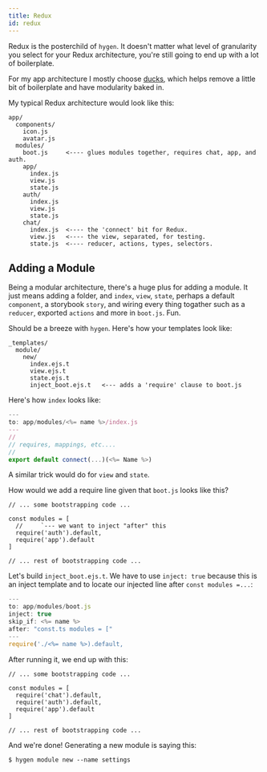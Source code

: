 ```yaml
---
title: Redux
id: redux
---
```


Redux is the posterchild of `hygen`. It doesn't matter what level of granularity you select for your Redux architecture, you're still going to end up with a lot of boilerplate.

For my app architecture I mostly choose [ducks](https://github.com/erikras/ducks-modular-redux), which helps remove a little bit of boilerplate and have modularity baked in.

My typical Redux architecture would look like this:

```bash{6,15-18}
app/
  components/
    icon.js
    avatar.js
  modules/
    boot.js     <---- glues modules together, requires chat, app, and auth.
    app/
      index.js
      view.js
      state.js
    auth/
      index.js
      view.js
      state.js
    chat/
      index.js  <---- the 'connect' bit for Redux.
      view.js   <---- the view, separated, for testing.
      state.js  <---- reducer, actions, types, selectors.
```

## Adding a Module

Being a modular architecture, there's a huge plus for adding a module. It just means adding a folder, and `index`, `view`, `state`, perhaps a default `component`, a storybook `story`, and wiring every thing togather such as a `reducer`, exported `actions` and more in `boot.js`. Fun.

Should be a breeze with `hygen`. Here's how your templates look like:

```bash{7}
_templates/
  module/
    new/
      index.ejs.t
      view.ejs.t
      state.ejs.t
      inject_boot.ejs.t   <--- adds a 'require' clause to boot.js
```

Here's how `index` looks like:

```javascript
---
to: app/modules/<%= name %>/index.js
---
//
// requires, mappings, etc....
//
export default connect(...)(<%= Name %>)
```

A similar trick would do for `view` and `state`.

How would we add a require line given that `boot.js` looks like this?

```javascript{3}
// ... some bootstrapping code ...

const modules = [
  //     `--- we want to inject "after" this
  require('auth').default,
  require('app').default
]

// ... rest of bootstrapping code ...
```

Let's build `inject_boot.ejs.t`. We have to use `inject: true` because this is an inject template and to locate our injected line after `const modules =...`:

```javascript
---
to: app/modules/boot.js
inject: true
skip_if: <%= name %>
after: "const.ts modules = ["
---
require('./<%= name %>).default,
```

After running it, we end up with this:

```javascript{4}
// ... some bootstrapping code ...

const modules = [
  require('chat').default,
  require('auth').default,
  require('app').default
]

// ... rest of bootstrapping code ...
```

And we're done! Generating a new module is saying this:

```
$ hygen module new --name settings
```
